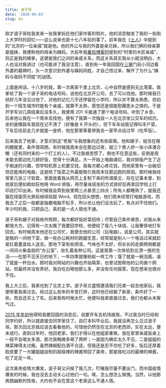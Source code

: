 ```yaml
---
title: 波子哥
date: '2020-04-03'
slug: bo
---
```


刚才波子哥给我发来一张我爹妈在他们家作客的照片。他的消息触发了我的一些刚上大学时的回忆——这么说来也是十七八年前的事了。前年我在《[土人](/cn/2018/09/countryman/)》中提到的“北京的一位亲戚”就是他。他的外公与我的外婆是亲兄妹，所以我们俩的母亲算是姐妹，我便称他的母亲为姨妈。大前年我[重拾博客时](/cn/2017/01/blog/)提到的“村里的木匠亲戚”，则正是我的姨爹。这便是我们之间的亲戚关系，而这关系其实我从小就没明白，大人也没对我讲过（也可能讲了我没注意），直到有一年我回国在[三舅](/cn/2018/04/san-jiu/)门前小河边看外婆的墓碑时，头一次意识到外婆与姨妈同姓，才自己悟过来、解开了为什么“姨妈与我妈不同姓”的谜团。

上面是闲话。十八岁的我，第一次离家千里上北京，心中自然是感到无比落寞。我爹给了我一个波子哥的电话号码，说他在北京开公司，去了可以找他。那时候我已经好几年没见过他了，对他的记忆几乎还停留在小学时，所以并不算太熟悉，但初到一个陌生城市时能有个亲戚，就算不太熟，感觉还是很能慰藉思乡之情的。于是开学军训几周结束后没多久，我便用 201 卡拨通了那个电话号码、听到了乡音。后来他让我在一个周末去找他，便有了我第一次独自一人在北京坐公交车的经历。坐的是哪路车我现在记不清了（好像是 6 开头的），但下车车站我记得叫丰户营，下车后往前走几步就是一座桥，他在那里等着带我去一家早点店过早（吃早饭）。

后来我去了他家，才意识到这“老板”与我想象的还有些距离。他和嫂子、娃住在租的棚屋里，条件很简陋。有时候我周末会在那边过夜，就三个男人挤一张小床凑合睡（还有同村来的一个打工的人）。不过我艰苦惯了，倒也不在意这些，反倒是周末能去那边吃几顿好饭，觉得十分满足。大一开始上电脑课后，我对排版产生了近乎痴迷的兴趣，但学校机房上机要交钱，我每次都心疼花钱，而他家里有一台破旧但还能用的电脑，这是除了饭菜之外最能吸引我周末往那边跑的原因。那时候我经常拿几张三寸软盘，里面放着我从网页上复制下来的所谓美文、存在记事本里，到他家后便如痴如狂地用 Word 排版，用尽量省纸张的方式排好后再拿回学校上打印店打印出来。有时候我会弄到夜里两三点甚至三四点；所有人都睡熟了，就我还猫在球面荧光屏前继续捣鼓 Word。现在回头想想，他们周末经常打电脑游戏，而我去了之后一般都是独霸电脑不松手，所以也让他们没法玩了，有点对不住他们。年少时的我，只顾自己，真的是一点人情也不通。

波子哥和嫂子对我格外照顾，每次都好饭好菜招待；尽管自己条件艰苦，对我从来都很大方。记得有一次太晚了我要回学校，他便给了我几十块钱、让我奢侈地打车回去。有时候周末他还在公司忙，我便去他的公司（玩电脑）。说是公司，其实就是租的一间地下室，做一些办公耗材的跑腿生意，经常就是别人一个电话过来就赶紧扛着墨盒给人送去。那地下室有些阴湿，气味也不太好，但长长的走廊两侧都是一间间火柴盒般的“办公室”，驻扎着各种公司。这是我第一次体验到北漂一族的生活——在那不见天日的地下，一年四季就像蚂蚁一样工作；饿了就是一碗泡面，渴了就是一杯白水。那时我对网站的兴趣也开始萌芽，也曾试图帮他的公司做个网站，但最终并没有弄好。我白吃白喝他那么多，并没有任何报答，现在想来也很对不住。

我上大三后，我弟也到了北京上学。波子哥又盛情邀请我们兄弟一起去他家玩，我便带着我弟过去。经过这么些年的辛苦打拼，这时他已经搬了新家，条件好了一些，而且还买上了车。后来我有时候太忙，他便叫我弟直接过去，我们也都从未客气过。

[2015 年年初](/cn/2015/09/memory/)他得知我要回国的消息后，说要开车去机场接我，不过我当时已经和同学约好，所以就直接去同学家住了。自打本科毕业后，我就没再怎么见过波子哥。那次回北京我应该去看看他的，可惜他仍然住在北京的老西郊，实在太远，便未成行。直到过年时，他回老家，我们才得以在他姐家重聚。我在家里亲戚饭桌上一般不会喝太多酒，那次我略微多喝了两杯；一是因为确实太久不见，二是姐姐的辣菜辣得太过瘾。虽然辣椒配白酒不合适，但我还是忍不住吃了好多，饭后还厚着脸皮要了一大罐姐姐自制的超级辣的辣酱带回了美帝，那是我吃过的最辣的辣酱，吃了足足一年。

这次美帝疫情大爆发，波子哥又问候了我几次，叮嘱我尽量不要出门，而中国疫情爆发的时候，我也没去主动关心过他们一句。唉，怎么想怎么惭愧。当然，以他那爽朗幽默的性格，大约也不会在意这个老弟这么不通人情。

